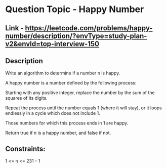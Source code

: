 # Question Topic - Happy Number


## Link - https://leetcode.com/problems/happy-number/description/?envType=study-plan-v2&envId=top-interview-150


## Description

Write an algorithm to determine if a number n is happy.

A happy number is a number defined by the following process:

Starting with any positive integer, replace the number by the sum of the squares of its digits.

Repeat the process until the number equals 1 (where it will stay), or it loops endlessly in a cycle which does not include 1.

Those numbers for which this process ends in 1 are happy.

Return true if n is a happy number, and false if not.

## Constraints:

1 <= n <= 231 - 1
